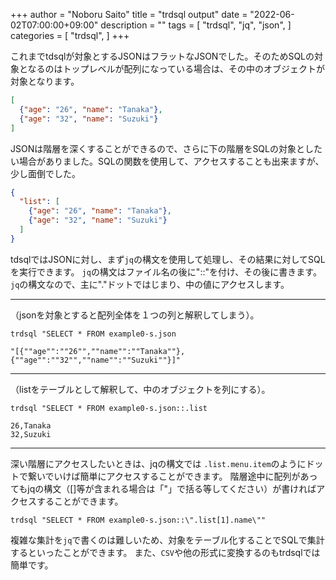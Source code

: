 +++
author = "Noboru Saito"
title = "trdsql output"
date = "2022-06-02T07:00:00+09:00"
description = ""
tags = [
    "trdsql",
    "jq",
    "json",
]
categories = [
    "trdsql",
]
+++

これまでtdsqlが対象とするJSONはフラットなJSONでした。そのためSQLの対象となるのはトップレベルが配列になっている場合は、その中のオブジェクトが対象となります。

```example0.json
[
  {"age": "26", "name": "Tanaka"},
  {"age": "32", "name": "Suzuki"}
]
```

JSONは階層を深くすることができるので、さらに下の階層をSQLの対象としたい場合がありました。SQLの関数を使用して、アクセスすることも出来ますが、少し面倒でした。

```example0-s.json
{
  "list": [
    {"age": "26", "name": "Tanaka"},
    {"age": "32", "name": "Suzuki"}
  ]
}
```

tdsqlではJSONに対し、まず`jq`の構文を使用して処理し、その結果に対してSQLを実行できます。
`jq`の構文はファイル名の後に"::"を付け、その後に書きます。
`jq`の構文なので、主に"."ドットではじまり、中の値にアクセスします。
***

（jsonを対象とすると配列全体を１つの列と解釈してしまう）。

```console
trdsql "SELECT * FROM example0-s.json
```

```csv
"[{""age"":""26"",""name"":""Tanaka""},{""age"":""32"",""name"":""Suzuki""}]"
```

***

（listをテーブルとして解釈して、中のオブジェクトを列にする）。

```console
trdsql "SELECT * FROM example0-s.json::.list
```

```csv
26,Tanaka
32,Suzuki
```

***

深い階層にアクセスしたいときは、jqの構文では `.list.menu.item`のようにドットで繋いでいけば簡単にアクセスすることができます。
階層途中に配列があってもjqの構文（[]等が含まれる場合は「"」で括る等してください）が書ければアクセスすることができます。

```console
trdsql "SELECT * FROM example0-s.json::\".list[1].name\""
```

複雑な集計を`jq`で書くのは難しいため、対象をテーブル化することでSQLで集計するといったことができます。
また、`CSV`や他の形式に変換するのもtrdsqlでは簡単です。